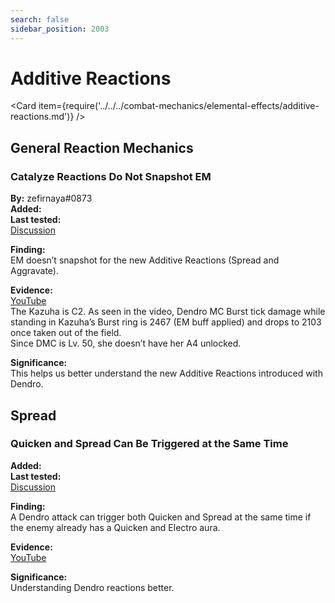 ```yaml
---
search: false
sidebar_position: 2003
---
```


# Additive Reactions

<Card item={require('../../../combat-mechanics/elemental-effects/additive-reactions.md')} />

## General Reaction Mechanics

### Catalyze Reactions Do Not Snapshot EM

**By:** zefirnaya\#0873  
**Added:** <Version date="2022-11-29" />  
**Last tested:** <VersionHl date="2022-11-11" />  
[Discussion](https://tickets.deeznuts.moe/transcripts/dendro-basic-mechanics)  

**Finding:**  
EM doesn’t snapshot for the new Additive Reactions (Spread and Aggravate).  
  
**Evidence:**  
[YouTube](https://youtu.be/RtEKEKtDyvY)  
The Kazuha is C2. As seen in the video, Dendro MC Burst tick damage while standing in Kazuha’s Burst ring is 2467 (EM buff applied) and drops to 2103 once taken out of the field.  
Since DMC is Lv. 50, she doesn’t have her A4 unlocked.  
  
**Significance:**  
This helps us better understand the new Additive Reactions introduced with Dendro.  

## Spread

### Quicken and Spread Can Be Triggered at the Same Time

**Added:** <Version date="2022-11-29" />  
**Last tested:** <VersionHl date="2022-11-11" />  
[Discussion](https://tickets.deeznuts.moe/transcripts/dendro-basic-mechanics)

**Finding:**  
A Dendro attack can trigger both Quicken and Spread at the same time if the enemy already has a Quicken and Electro aura.

**Evidence:**  
[YouTube](https://youtu.be/3dRzkVMwvt0)

**Significance:**  
Understanding Dendro reactions better.

<!-- ## Aggravate -->
